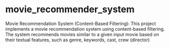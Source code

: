 # movie_recommender_system
Movie Recommendation System (Content-Based Filtering): This project implements a movie recommendation system using content-based filtering. The system recommends movies similar to a given input movie based on their textual features, such as genre, keywords, cast, crew (director)
